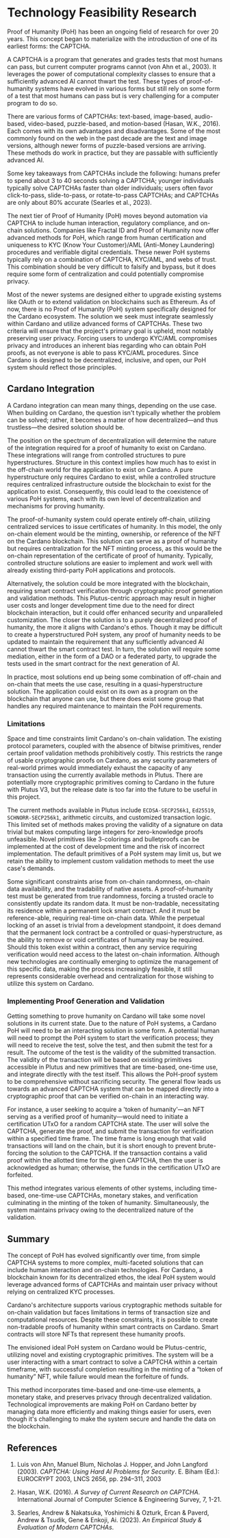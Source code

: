# Technology Feasibility Research

Proof of Humanity (PoH) has been an ongoing field of research for over 20 years. This concept began to materialize with the introduction of one of its earliest forms: the CAPTCHA.

A CAPTCHA is a program that generates and grades tests that most humans can pass, but current computer programs cannot (von Ahn et al., 2003). It leverages the power of computational complexity classes to ensure that a sufficiently advanced AI cannot thwart the test. These types of proof-of-humanity systems have evolved in various forms but still rely on some form of a test that most humans can pass but is very challenging for a computer program to do so.

There are various forms of CAPTCHAs: text-based, image-based, audio-based, video-based, puzzle-based, and motion-based (Hasan, W.K., 2016). Each comes with its own advantages and disadvantages. Some of the most commonly found on the web in the past decade are the text and image versions, although newer forms of puzzle-based versions are arriving. These methods do work in practice, but they are passable with sufficiently advanced AI.

Some key takeaways from CAPTCHAs include the following: humans prefer to spend about 3 to 40 seconds solving a CAPTCHA; younger individuals typically solve CAPTCHAs faster than older individuals; users often favor click-to-pass, slide-to-pass, or rotate-to-pass CAPTCHAs; and CAPTCHAs are only about 80% accurate (Searles et al., 2023).

The next tier of Proof of Humanity (PoH) moves beyond automation via CAPTCHA to include human interaction, regulatory compliance, and on-chain solutions. Companies like Fractal ID and Proof of Humanity now offer advanced methods for PoH, which range from human certification and uniqueness to KYC (Know Your Customer)/AML (Anti-Money Laundering) procedures and verifiable digital credentials. These newer PoH systems typically rely on a combination of CAPTCHA, KYC/AML, and webs of trust. This combination should be very difficult to falsify and bypass, but it does require some form of centralization and could potentially compromise privacy.

Most of the newer systems are designed either to upgrade existing systems like OAuth or to extend validation on blockchains such as Ethereum. As of now, there is no Proof of Humanity (PoH) system specifically designed for the Cardano ecosystem. The solution we seek must integrate seamlessly within Cardano and utilize advanced forms of CAPTCHAs. These two criteria will ensure that the project's primary goal is upheld, most notably preserving user privacy. Forcing users to undergo KYC/AML compromises privacy and introduces an inherent bias regarding who can obtain PoH proofs, as not everyone is able to pass KYC/AML procedures. Since Cardano is designed to be decentralized, inclusive, and open, our PoH system should reflect those principles.

## Cardano Integration

A Cardano integration can mean many things, depending on the use case. When building on Cardano, the question isn't typically whether the problem can be solved; rather, it becomes a matter of how decentralized—and thus trustless—the desired solution should be.

The position on the spectrum of decentralization will determine the nature of the integration required for a proof of humanity to exist on Cardano. These integrations will range from controlled structures to pure hyperstructures. Structure in this context implies how much has to exist in the off-chain world for the application to exist on Cardano. A pure hyperstructure only requires Cardano to exist, while a controlled structure requires centralized infrastructure outside the blockchain to exist for the application to exist. Consequently, this could lead to the coexistence of various PoH systems, each with its own level of decentralization and mechanisms for proving humanity.

The proof-of-humanity system could operate entirely off-chain, utilizing centralized services to issue certificates of humanity. In this model, the only on-chain element would be the minting, ownership, or reference of the NFT on the Cardano blockchain. This solution can serve as a proof of humanity but requires centralization for the NFT minting process, as this would be the on-chain representation of the certificate of proof of humanity. Typically, controlled structure solutions are easier to implement and work well with already existing third-party PoH applications and protocols.

Alternatively, the solution could be more integrated with the blockchain, requiring smart contract verification through cryptographic proof generation and validation methods. This Plutus-centric approach may result in higher user costs and longer development time due to the need for direct blockchain interaction, but it could offer enhanced security and unparalleled customization. The closer the solution is to a purely decentralized proof of humanity, the more it aligns with Cardano's ethos. Though it may be difficult to create a hyperstructured PoH system, any proof of humanity needs to be updated to maintain the requirement that any sufficiently advanced AI cannot thwart the smart contract test. In turn, the solution will require some mediation, either in the form of a DAO or a federated party, to upgrade the tests used in the smart contract for the next generation of AI.

In practice, most solutions end up being some combination of off-chain and on-chain that meets the use case, resulting in a quasi-hyperstructure solution. The application could exist on its own as a program on the blockchain that anyone can use, but there does exist some group that handles any required maintenance to maintain the PoH requirements.

### Limitations

Space and time constraints limit Cardano's on-chain validation. The existing protocol parameters, coupled with the absence of bitwise primitives, render certain proof validation methods prohibitively costly. This restricts the range of usable cryptographic proofs on Cardano, as any security parameters of real-world primes would immediately exhaust the capacity of any transaction using the currently available methods in Plutus. There are potentially more cryptographic primitives coming to Cardano in the future with Plutus V3, but the release date is too far into the future to be useful in this project.

The current methods available in Plutus include `ECDSA-SECP256k1`, `Ed25519`, `SCHNORR-SECP256k1`, arithmetic circuits, and customized transaction logic. This limited set of methods makes proving the validity of a signature on data trivial but makes computing large integers for zero-knowledge proofs unfeasible. Novel primitives like 3-colorings and bulletproofs can be implemented at the cost of development time and the risk of incorrect implementation. The default primitives of a PoH system may limit us, but we retain the ability to implement custom validation methods to meet the use case's demands.

Some significant constraints arise from on-chain randomness, on-chain data availability, and the tradability of native assets. A proof-of-humanity test must be generated from true randomness, forcing a trusted oracle to consistently update its random data. It must be non-tradable, necessitating its residence within a permanent lock smart contract. And it must be reference-able, requiring real-time on-chain data. While the perpetual locking of an asset is trivial from a development standpoint, it does demand that the permanent lock contract be a controlled or quasi-hyperstructure, as the ability to remove or void certificates of humanity may be required. Should this token exist within a contract, then any service requiring verification would need access to the latest on-chain information. Although new technologies are continually emerging to optimize the management of this specific data, making the process increasingly feasible, it still represents considerable overhead and centralization for those wishing to utilize this system on Cardano.

### Implementing Proof Generation and Validation

Getting something to prove humanity on Cardano will take some novel solutions in its current state. Due to the nature of PoH systems, a Cardano PoH will need to be an interacting solution in some form. A potential human will need to prompt the PoH system to start the verification process; they will need to receive the test, solve the test, and then submit the test for a result. The outcome of the test is the validity of the submitted transaction. The validity of the transaction will be based on existing primitives accessible in Plutus and new primitives that are time-based, one-time use, and integrate directly with the test itself. This allows the PoH-proof system to be comprehensive without sacrificing security. The general flow leads us towards an advanced CAPTCHA system that can be mapped directly into a cryptographic proof that can be verified on-chain in an interacting way.

For instance, a user seeking to acquire a 'token of humanity'—an NFT serving as a verified proof of humanity—would need to initiate a certification UTxO for a random CAPTCHA state. The user will solve the CAPTCHA, generate the proof, and submit the transaction for verification within a specified time frame. The time frame is long enough that valid transactions will land on the chain, but it is short enough to prevent brute-forcing the solution to the CAPTCHA. If the transaction contains a valid proof within the allotted time for the given CAPTCHA, then the user is acknowledged as human; otherwise, the funds in the certification UTxO are forfeited.

This method integrates various elements of other systems, including time-based, one-time-use CAPTCHAs, monetary stakes, and verification culminating in the minting of the token of humanity. Simultaneously, the system maintains privacy owing to the decentralized nature of the validation.

## Summary

The concept of PoH has evolved significantly over time, from simple CAPTCHA systems to more complex, multi-faceted solutions that can include human interaction and on-chain technologies. For Cardano, a blockchain known for its decentralized ethos, the ideal PoH system would leverage advanced forms of CAPTCHAs and maintain user privacy without relying on centralized KYC processes.

Cardano's architecture supports various cryptographic methods suitable for on-chain validation but faces limitations in terms of transaction size and computational resources. Despite these constraints, it is possible to create non-tradable proofs of humanity within smart contracts on Cardano. Smart contracts will store NFTs that represent these humanity proofs.

The envisioned ideal PoH system on Cardano would be Plutus-centric, utilizing novel and existing cryptographic primitives. The system will be a user interacting with a smart contract to solve a CAPTCHA within a certain timeframe, with successful completion resulting in the minting of a “token of humanity” NFT, while failure would mean the forfeiture of funds.

This method incorporates time-based and one-time-use elements, a monetary stake, and preserves privacy through decentralized validation. Technological improvements are making PoH on Cardano better by managing data more efficiently and making things easier for users, even though it's challenging to make the system secure and handle the data on the blockchain.

## References

1. Luis von Ahn, Manuel Blum, Nicholas J. Hopper, and John Langford (2003). *CAPTCHA: Using Hard AI Problems for Security*. E. Biham (Ed.): EUROCRYPT 2003, LNCS 2656, pp. 294–311, 2003

2. Hasan, W.K. (2016). *A Survey of Current Research on CAPTCHA*. International Journal of Computer Science & Engineering Survey, 7, 1-21.

3. Searles, Andrew & Nakatsuka, Yoshimichi & Ozturk, Ercan & Paverd, Andrew & Tsudik, Gene & Enkoji, Ai. (2023). *An Empirical Study & Evaluation of Modern CAPTCHAs*. 